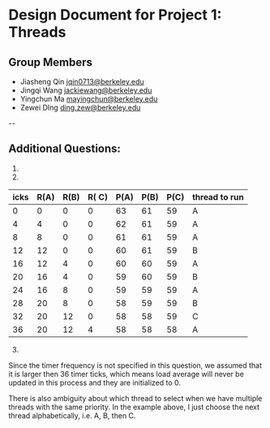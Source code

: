 
Design Document for Project 1: Threads
======================================

## Group Members
* Jiasheng Qin <jqin0713@berkeley.edu> 
* Jingqi Wang <jackiewang@berkeley.edu>
* Yingchun Ma <mayingchun@berkeley.edu> 
* Zewei DIng <ding.zew@berkeley.edu>

--
## Additional Questions:

1. 

2. 
icks | R(A) | R(B) | R( C) | P(A) | P(B) | P(C) | thread to run
------------|------|------|------|------|------|------|--------------
 0          | 0     | 0   | 0     | 63     |  61    | 59     |A
 4          |4      | 0     | 0     |  62    |  61    | 59     |A
 8          |8      | 0     | 0     |  61    |  61    | 59     |A
12          |12      | 0     | 0     | 60     | 61     | 59     |B
16          |12      | 4     | 0     | 60     | 60     | 59     |A
20          |16      |4      | 0     | 59     | 60     | 59     |B
24          | 16     |8      | 0     | 59     | 59     | 59     |A
28          |20      |8      |0      | 58     | 59     | 59     |B
32          | 20     |  12    |  0    |  58    |   58   |   59   |C
36          |   20   | 12     |    4  |    58  |    58  |   58   | A

3.
Since the timer frequency  is not  specified in this question, we assumed that it is larger then 36 timer ticks, which means load average will never be updated in this process and they are initialized to 0. 

There is also ambiguity about which thread to select when we have multiple threads with the same priority.
In the example above, I just choose the next thread alphabetically, i.e. A, B, then C.
